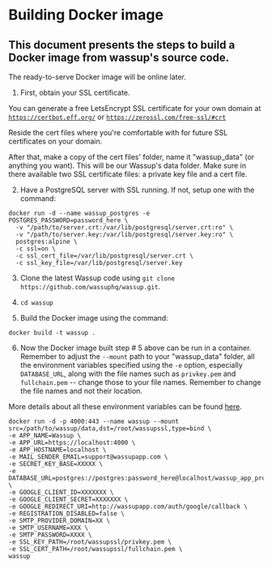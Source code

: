 # Building Docker image

## This document presents the steps to build a Docker image from wassup's source code.

The ready-to-serve Docker image will be online later.



1. First, obtain your SSL certificate. 

You can generate a free LetsEncrypt SSL certificate for your own domain at
[`https://certbot.eff.org/`](https://certbot.eff.org/) or [`https://zerossl.com/free-ssl/#crt`](https://zerossl.com/free-ssl/#crt)

Reside the cert files where you're comfortable with for future SSL certificates on your domain. 

After that, make a copy of the cert files' folder, name it "wassup_data" (or anything you want). This will be our Wassup's data folder.
Make sure in there available two SSL certificate files: a private key file and a cert file.


2. Have a PostgreSQL server with SSL running. If not, setup one with the command:

```
docker run -d --name wassup_postgres -e POSTGRES_PASSWORD=password_here \
  -v "/path/to/server.crt:/var/lib/postgresql/server.crt:ro" \
  -v "/path/to/server.key:/var/lib/postgresql/server.key:ro" \
  postgres:alpine \
  -c ssl=on \
  -c ssl_cert_file=/var/lib/postgresql/server.crt \
  -c ssl_key_file=/var/lib/postgresql/server.key
```


3. Clone the latest Wassup code using  `git clone https://github.com/wassuphq/wassup.git`.


4. `cd wassup`


5. Build the Docker image using the command: 

`docker build -t wassup .`


6. Now the Docker image built step # 5 above can be run in a container. Remember to adjust the `--mount` path to your "wassup_data" folder, all the environment variables 
specified using the `-e` option, especially `DATABASE_URL`, along with the file names such as `privkey.pem` and `fullchain.pem` -- change those 
to your file names. Remember to change the file names and not their location.

More details about all these environment variables can be found [here](/.env.example).

```
docker run -d -p 4000:443 --name wassup --mount src=/path/to/wassup/data,dst=/root/wassupssl,type=bind \
-e APP_NAME=Wassup \
-e APP_URL=https://localhost:4000 \
-e APP_HOSTNAME=localhost \
-e MAIL_SENDER_EMAIL=support@wassupapp.com \
-e SECRET_KEY_BASE=XXXXX \
-e DATABASE_URL=postgres://postgres:password_here@localhost/wassup_app_prod \
-e GOOGLE_CLIENT_ID=XXXXXXX \
-e GOOGLE_CLIENT_SECRET=XXXXXXX \
-e GOOGLE_REDIRECT_URI=http://wassupapp.com/auth/google/callback \
-e REGISTRATION_DISABLED=false \
-e SMTP_PROVIDER_DOMAIN=XX \
-e SMTP_USERNAME=XXX \
-e SMTP_PASSWORD=XXXX \
-e SSL_KEY_PATH=/root/wassupssl/privkey.pem \
-e SSL_CERT_PATH=/root/wassupssl/fullchain.pem \
wassup
```
